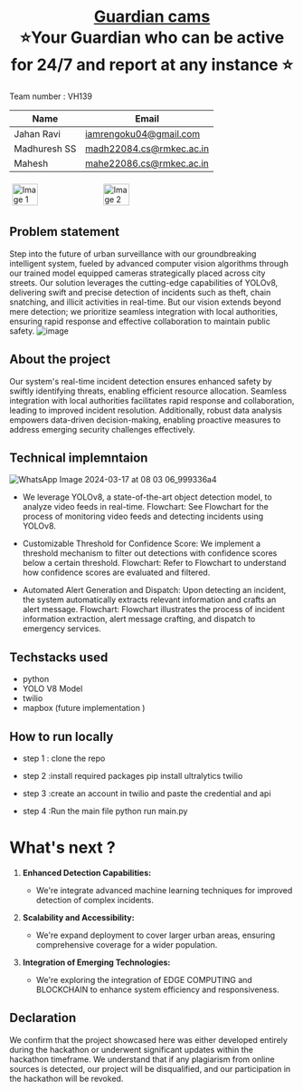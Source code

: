 <h1 align="center" style="border-bottom: none">
    <b>
        <a href="https://www.google.com"> Guardian cams </a><br>
    </b>
    ⭐Your Guardian who can be active for 24/7 and report at any instance ⭐ <br>
</h1>


Team number : VH139

| Name    | Email           |
|---------|-----------------|
| Jahan Ravi | iamrengoku04@gmail.com |
| Madhuresh SS | madh22084.cs@rmkec.ac.in |
| Mahesh | mahe22086.cs@rmkec.ac.in |

<div style="display: flex; flex-wrap: wrap;">
    <img src="https://github.com/helloworld2j/iiitdm_bitencoders/assets/119477908/12fe1f1b-9adb-4b28-9cf6-a10de248d78d" alt="Image 1" style="width: 30%; margin: 5px;">
    <img src="https://github.com/helloworld2j/iiitdm_bitencoders/assets/119477908/4eeab30d-2846-490c-af3b-64eda15fcbd5" alt="Image 2" style="width: 30%; margin: 5px;">
</div>


## Problem statement 
Step into the future of urban surveillance with our groundbreaking intelligent system, fueled by advanced computer vision algorithms through our trained model equipped cameras strategically placed across city streets. Our solution leverages the cutting-edge capabilities of YOLOv8, delivering swift and precise detection of incidents such as theft, chain snatching, and illicit activities in real-time. But our vision extends beyond mere detection; we prioritize seamless integration with local authorities, ensuring rapid response and effective collaboration to maintain public safety.
![image](https://github.com/helloworld2j/iiitdm_bitencoders/assets/119477908/932b55b3-370d-4528-933d-d2aa3ffcba26)
## About the project
Our system's real-time incident detection ensures enhanced safety by swiftly identifying threats, enabling efficient resource allocation. Seamless integration with local authorities facilitates rapid response and collaboration, leading to improved incident resolution. Additionally, robust data analysis empowers data-driven decision-making, enabling proactive measures to address emerging security challenges effectively.

## Technical implemntaion 
![WhatsApp Image 2024-03-17 at 08 03 06_999336a4](https://github.com/helloworld2j/iiitdm_bitencoders/assets/119477908/ba3f28aa-e204-4938-80fc-aca9447ba164)


- We leverage YOLOv8, a state-of-the-art object detection model, to analyze video feeds in real-time.
Flowchart: See Flowchart  for the process of monitoring video feeds and detecting incidents using YOLOv8.

- Customizable Threshold for Confidence Score:
We implement a threshold mechanism to filter out detections with confidence scores below a certain threshold.
Flowchart: Refer to Flowchart  to understand how confidence scores are evaluated and filtered.

- Automated Alert Generation and Dispatch:
Upon detecting an incident, the system automatically extracts relevant information and crafts an alert message.
Flowchart: Flowchart  illustrates the process of incident information extraction, alert message crafting, and dispatch to emergency services.



## Techstacks used 
- python
- YOLO V8 Model
- twilio
- mapbox (future implementation )

## How to run locally 
- step 1 : clone the repo
- step 2 :install required packages
  pip install ultralytics twilio
  
- step 3 :create an account in twilio and paste the credential and api
- step 4 :Run the main file
  python run main.py

# What's next ?
1. **Enhanced Detection Capabilities:**
   - We're integrate advanced machine learning techniques for improved detection of complex incidents.
   
2. **Scalability and Accessibility:**
   - We're expand deployment to cover larger urban areas, ensuring comprehensive coverage for a wider population.
   
3. **Integration of Emerging Technologies:**
   - We're exploring the integration of EDGE COMPUTING and BLOCKCHAIN to enhance system efficiency and responsiveness.

## Declaration
We confirm that the project showcased here was either developed entirely during the hackathon or underwent significant updates within the hackathon timeframe. We understand that if any plagiarism from online sources is detected, our project will be disqualified, and our participation in the hackathon will be revoked.
